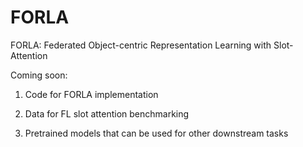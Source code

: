 # FORLA
FORLA: Federated Object-centric Representation Learning with Slot-Attention

Coming soon:
1. Code for FORLA implementation 

2. Data for FL slot attention benchmarking 

3. Pretrained models that can be used for other downstream tasks
